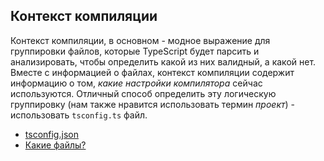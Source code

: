 ## Контекст компиляции

Контекст компиляции, в основном - модное выражение для группировки файлов, которые TypeScript будет парсить и анализировать, чтобы определить какой из них валидный, а какой нет. Вместе с информацией о файлах, контекст компиляции содержит информацию о том, _какие настройки компилятора_ сейчас используются. Отличный способ определить эту логическую группировку (нам также нравится использовать термин _проект_) - использовать `tsconfig.ts` файл.

-   [tsconfig.json](tsconfig.md)
-   [Какие файлы?](files.md)
